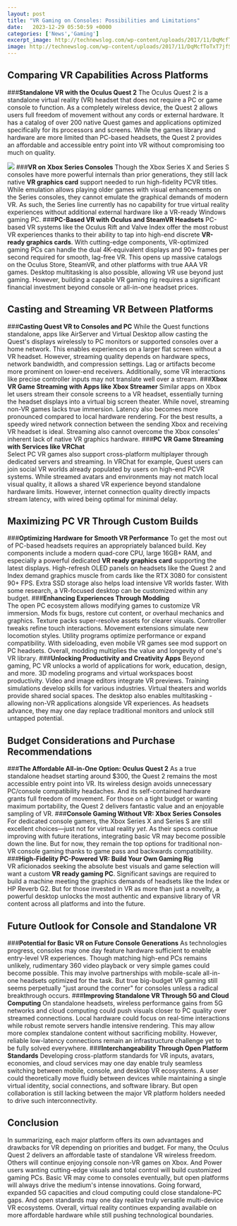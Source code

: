```yaml
---
layout: post
title: "VR Gaming on Consoles: Possibilities and Limitations"
date:   2023-12-29 05:50:59 +0000
categories: ['News','Gaming']
excerpt_image: http://technewslog.com/wp-content/uploads/2017/11/DqMcfToTxT7jfSNWH7ddKT.jpg
image: http://technewslog.com/wp-content/uploads/2017/11/DqMcfToTxT7jfSNWH7ddKT.jpg
---
```


##  Comparing VR Capabilities Across Platforms
###**Standalone VR with the Oculus Quest 2** 
The Oculus Quest 2 is a standalone virtual reality (VR) headset that does not require a PC or game console to function. As a completely wireless device, the Quest 2 allows users full freedom of movement without any cords or external hardware. It has a catalog of over 200 native Quest games and applications optimized specifically for its processors and screens. While the games library and hardware are more limited than PC-based headsets, the Quest 2 provides an affordable and accessible entry point into VR without compromising too much on quality.

![](https://www.realite-virtuelle.com/wp-content/uploads/2017/01/playstation-vr-gameplay-prix.jpg)
###**VR on Xbox Series Consoles**
Though the Xbox Series X and Series S consoles have more powerful internals than prior generations, they still lack native **VR graphics card** support needed to run high-fidelity PCVR titles. While emulation allows playing older games with visual enhancements on the Series consoles, they cannot emulate the graphical demands of modern VR. As such, the Series line currently has no capability for true virtual reality experiences without additional external hardware like a VR-ready Windows gaming PC.
###**PC-Based VR with Oculus and SteamVR Headsets** 
PC-based VR systems like the Oculus Rift and Valve Index offer the most robust VR experiences thanks to their ability to tap into high-end discrete **VR-ready graphics cards**. With cutting-edge components, VR-optimized gaming PCs can handle the dual 4K-equivalent displays and 90+ frames per second required for smooth, lag-free VR. This opens up massive catalogs on the Oculus Store, SteamVR, and other platforms with true AAA VR games. Desktop multitasking is also possible, allowing VR use beyond just gaming. However, building a capable VR gaming rig requires a significant financial investment beyond console or all-in-one headset prices.
##  Casting and Streaming VR Between Platforms
###**Casting Quest VR to Consoles and PC**
While the Quest functions standalone, apps like AirServer and Virtual Desktop allow casting the Quest's displays wirelessly to PC monitors or supported consoles over a home network. This enables experiences on a larger flat screen without a VR headset. However, streaming quality depends on hardware specs, network bandwidth, and compression settings. Lag or artifacts become more prominent on lower-end receivers. Additionally, some VR interactions like precise controller inputs may not translate well over a stream.
###**Xbox VR Game Streaming with Apps like Xbox Streamer** 
Similar apps on Xbox let users stream their console screens to a VR headset, essentially turning the headset displays into a virtual big screen theater. While novel, streaming non-VR games lacks true immersion. Latency also becomes more pronounced compared to local hardware rendering. For the best results, a speedy wired network connection between the sending Xbox and receiving VR headset is ideal. Streaming also cannot overcome the Xbox consoles' inherent lack of native VR graphics hardware.
###**PC VR Game Streaming with Services like VRChat**  
Select PC VR games also support cross-platform multiplayer through dedicated servers and streaming. In VRChat for example, Quest users can join social VR worlds already populated by users on high-end PCVR systems. While streamed avatars and environments may not match local visual quality, it allows a shared VR experience beyond standalone hardware limits. However, internet connection quality directly impacts stream latency, with wired being optimal for minimal delay.
##  Maximizing PC VR Through Custom Builds  
###**Optimizing Hardware for Smooth VR Performance**
To get the most out of PC-based headsets requires an appropriately balanced build. Key components include a modern quad-core CPU, large 16GB+ RAM, and especially a powerful dedicated **VR ready graphics card** supporting the latest displays. High-refresh OLED panels on headsets like the Quest 2 and Index demand graphics muscle from cards like the RTX 3080 for consistent 90+ FPS. Extra SSD storage also helps load intensive VR worlds faster. With some research, a VR-focused desktop can be customized within any budget.
###**Enhancing Experiences Through Modding**  
The open PC ecosystem allows modifying games to customize VR immersion. Mods fix bugs, restore cut content, or overhaul mechanics and graphics. Texture packs super-resolve assets for clearer visuals. Controller tweaks refine touch interactions. Movement extensions simulate new locomotion styles. Utility programs optimize performance or expand compatibility. With sideloading, even mobile VR games see mod support on PC headsets. Overall, modding multiplies the value and longevity of one's VR library. 
###**Unlocking Productivity and Creativity Apps** 
Beyond gaming, PC VR unlocks a world of applications for work, education, design, and more. 3D modeling programs and virtual workspaces boost productivity. Video and image editors integrate VR previews. Training simulations develop skills for various industries. Virtual theaters and worlds provide shared social spaces. The desktop also enables multitasking - allowing non-VR applications alongside VR experiences. As headsets advance, they may one day replace traditional monitors and unlock still untapped potential.
##  Budget Considerations and Purchase Recommendations
###**The Affordable All-in-One Option: Oculus Quest 2**
As a true standalone headset starting around $300, the Quest 2 remains the most accessible entry point into VR. Its wireless design avoids unnecessary PC/console compatibility headaches. And its self-contained hardware grants full freedom of movement. For those on a tight budget or wanting maximum portability, the Quest 2 delivers fantastic value and an enjoyable sampling of VR.
###**Console Gaming Without VR: Xbox Series Consoles**  
For dedicated console gamers, the Xbox Series X and Series S are still excellent choices—just not for virtual reality *yet*. As their specs continue improving with future iterations, integrating basic VR may become possible down the line. But for now, they remain the top options for traditional non-VR console gaming thanks to game pass and backwards compatibility.
###**High-Fidelity PC-Powered VR: Build Your Own Gaming Rig**  
VR aficionados seeking the absolute best visuals and game selection will want a custom **VR ready gaming PC**. Significant savings are required to build a machine meeting the graphics demands of headsets like the Index or HP Reverb G2. But for those invested in VR as more than just a novelty, a powerful desktop unlocks the most authentic and expansive library of VR content across all platforms and into the future.
##  Future Outlook for Console and Standalone VR 
###**Potential for Basic VR on Future Console Generations**
As technologies progress, consoles may one day feature hardware sufficient to enable entry-level VR experiences. Though matching high-end PCs remains unlikely, rudimentary 360 video playback or very simple games could become possible. This may involve partnerships with mobile-scale all-in-one headsets optimized for the task. But true big-budget VR gaming still seems perpetually "just around the corner" for consoles unless a radical breakthrough occurs.
###**Improving Standalone VR Through 5G and Cloud Computing** 
On standalone headsets, wireless performance gains from 5G networks and cloud computing could push visuals closer to PC quality over streamed connections. Local hardware could focus on real-time interactions while robust remote servers handle intensive rendering. This may allow more complex standalone content without sacrificing mobility. However, reliable low-latency connections remain an infrastructure challenge yet to be fully solved everywhere.
###**Interchangeability Through Open Platform Standards**
Developing cross-platform standards for VR inputs, avatars, economies, and cloud services may one day enable truly seamless switching between mobile, console, and desktop VR ecosystems. A user could theoretically move fluidly between devices while maintaining a single virtual identity, social connections, and software library. But open collaboration is still lacking between the major VR platform holders needed to drive such interconnectivity.
##  Conclusion
In summarizing, each major platform offers its own advantages and drawbacks for VR depending on priorities and budget. For many, the Oculus Quest 2 delivers an affordable taste of standalone VR wireless freedom. Others will continue enjoying console non-VR games on Xbox. And Power users wanting cutting-edge visuals and total control will build customized gaming PCs. Basic VR may come to consoles eventually, but open platforms will always drive the medium's intense innovations. Going forward, expanded 5G capacities and cloud computing could close standalone-PC gaps. And open standards may one day realize truly versatile multi-device VR ecosystems. Overall, virtual reality continues expanding available on more affordable hardware while still pushing technological boundaries.